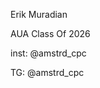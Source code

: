 Erik Muradian

AUA Class Of 2026

inst: @amstrd_cpc

TG: @amstrd_cpc




<!---
ikerra13/ikerra13 is a ✨ special ✨ repository because its `README.md` (this file) appears on your GitHub profile.
You can click the Preview link to take a look at your changes.
--->
